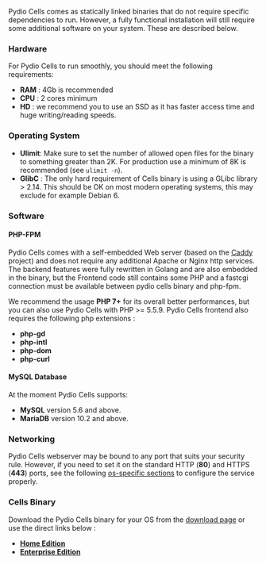 Pydio Cells comes as statically linked binaries that do not require specific dependencies to run. However, a fully functional installation will still require some additional software on your system. These are described below.

### Hardware

For Pydio Cells to run smoothly, you should meet the following requirements:

* **RAM** : 4Gb is recommended
* **CPU** : 2 cores minimum
* **HD**  : we recommend you to use an SSD as it has faster access time and huge writing/reading speeds.

### Operating System

* **Ulimit**: Make sure to set the number of allowed open files for the binary to something greater than 2K. For production use a minimum of 8K is recommended (see `ulimit -n`).
* **GlibC** : The only hard requirement of Cells binary is using a GLibc library > 2.14. This should be OK on most modern operating systems, this may exclude for example Debian 6.

### Software

#### PHP-FPM

Pydio Cells comes with a self-embedded Web server (based on the [Caddy](https://caddyserver.com/docs) project) and does not require any additional Apache or Nginx http services. The backend features were fully rewritten in Golang and are also embedded in the binary, but the Frontend code still contains some PHP and a fastcgi connection must be available between pydio cells binary and php-fpm.

We recommend the usage **PHP 7+** for its overall better performances, but you can also use Pydio Cells with PHP >= 5.5.9. Pydio Cells frontend also requires the following php extensions :

* **php-gd**
* **php-intl**
* **php-dom**
* **php-curl**

#### MySQL Database

At the moment Pydio Cells supports:

* **MySQL** version 5.6 and above.
* **MariaDB** version 10.2 and above.

### Networking

Pydio Cells webserver may be bound to any port that suits your security rule. However, if you need to set it on the standard HTTP (**80**) and HTTPS (**443**) ports, see the following [os-specific sections](/en/docs/cells/v1/os-specific-guides) to configure the service properly.

### Cells Binary

Download the Pydio Cells binary for your OS from the [download page](https://pydio.com/download/) or use the direct links below :

* **[Home Edition](https://download.pydio.com/pub/cells/release/1.0.0/linux-amd64/cells)**
* **[Enterprise Edition](https://download.pydio.com/pub/cells-enterprise/release/1.0.0/linux-amd64/cells-enterprise)**
